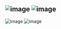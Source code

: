 ![image](https://user-images.githubusercontent.com/57319180/204226789-84f91408-02f7-4cb5-acfd-0450137ed701.png)
![image](https://user-images.githubusercontent.com/57319180/204226839-b4b77d39-d72e-44d4-af1f-74c38449d386.png)
---------------------------------------------------------------------------
![image](https://user-images.githubusercontent.com/57319180/204226918-c607a63b-e932-4010-8348-17c3b297807a.png)
![image](https://user-images.githubusercontent.com/57319180/204226944-b132b5ea-26a0-4795-a23c-75eae5c845f6.png)
